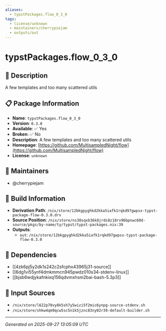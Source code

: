 ```yaml
---
aliases:
  - typstPackages.flow_0_3_0
tags:
  - license/unknown
  - maintainers/cherrypiejam
  - outputs/out
---
```


# typstPackages.flow_0_3_0

## 📝 Description

A few templates and too many scattered utils

## 📋 Package Information

- **Name**: `typstPackages.flow_0_3_0`
- **Version**: `0.3.0`
- **Available**: ✅ Yes
- **Broken**: ✅ No
- **Description**: A few templates and too many scattered utils
- **Homepage**: [https://github.com/MultisampledNight/flow](https://github.com/MultisampledNight/flow)
- **License**: `unknown`
## 👥 Maintainers

- @cherrypiejam


## 🔧 Build Information

- **Derivation Path**: `/nix/store/12bkgpyghkd2kka5iafk1rqkd97gwpsx-typst-package-flow-0.3.0.drv`
- **Source Position**: `/nix/store/ns30sqxb36k8jrds8z18rv96bpnwc60d-source/pkgs/by-name/ty/typst/typst-packages.nix:39`
- **Outputs**:
  - `out`:  `/nix/store/12bkgpyghkd2kka5iafk1rqkd97gwpsx-typst-package-flow-0.3.0`

## 🔗 Dependencies

- [[4zk6pj5y2dk1s242c2sfcphx43965j31-source]]
- [[6dg1vi55ynf4dmkmmcn945pwdz010s34-stdenv-linux]]
- [[bjsb6wdjykafnkixq156qdvmxhsm2bai-bash-5.3p3]]

## 📁 Input Sources

- `/nix/store/l622p70vy8k5sh7y5wizi5f2mic6ynpg-source-stdenv.sh`
- `/nix/store/shkw4qm9qcw5sc5n1k5jznc83ny02r39-default-builder.sh`

---
*Generated on 2025-09-27 13:05:09 UTC*
